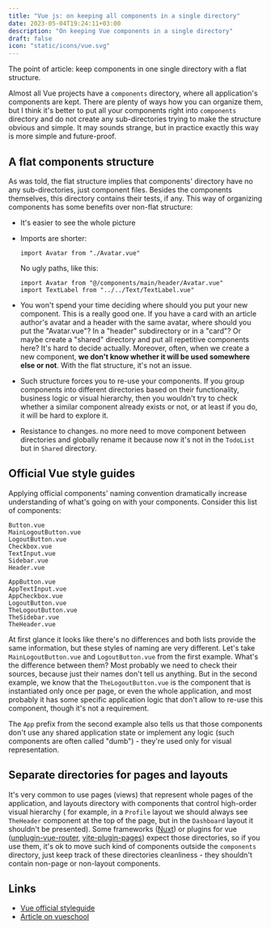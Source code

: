 ```yaml
---
title: "Vue js: on keeping all components in a single directory"
date: 2023-05-04T19:24:11+03:00
description: "On keeping Vue components in a single directory"
draft: false
icon: "static/icons/vue.svg"
---
```


The point of article: keep components in one single
directory with a flat structure.

<!--more-->

Almost all Vue projects have a `components` directory, where
all application's components are kept. There are plenty of ways
how you can organize them, but I think it's better to put all
your components right into `components`
directory and do not create any sub-directories trying to
make the structure obvious and simple. It may sounds strange, but
in practice exactly this way is more simple and future-proof.

## A flat components structure

As was told, the flat structure implies that components' directory have no
any sub-directories, just component files. Besides the components themselves,
this directory contains their tests, if any. This way of organizing components has some benefits over non-flat structure:

- It's easier to see the whole picture
- Imports are shorter:
  ```
  import Avatar from "./Avatar.vue"
  ```
  No ugly paths, like this:

  ```
  import Avatar from "@/components/main/header/Avatar.vue"
  import TextLabel from "../../Text/TextLabel.vue"
  ```
- You won't spend your time deciding where should you put
  your new component. This is a really good one. If you have a
  card with an article author's avatar and a header with the same avatar,
  where should you put the "Avatar.vue"? In a "header" subdirectory or
  in a "card"? Or maybe create a "shared" directory and put all repetitive
  components here? It's hard to decide actually.
  Moreover, often, when we create a new component,
  **we don't know whether it will be used somewhere else or not**. With
  the flat structure, it's not an issue.
- Such structure forces you to re-use your components. If you
  group components into different directories based on their
  functionality, business logic or visual hierarchy, then you wouldn't
  try to check whether a similar component already exists or not, or at
  least if you do, it will be hard to explore it.
- Resistance to changes. no more need to move component between
  directories and globally rename it because now it's not in the
  `TodoList` but in `Shared` directory.

## Official Vue style guides

Applying official components' naming convention dramatically increase
understanding of what's going on with your components. Consider this list of components:

```
Button.vue
MainLogoutButton.vue
LogoutButton.vue
Checkbox.vue
TextInput.vue
Sidebar.vue
Header.vue
```

```
AppButton.vue
AppTextInput.vue
AppCheckbox.vue
LogoutButton.vue
TheLogoutButton.vue
TheSidebar.vue
TheHeader.vue
```

At first glance it looks like there's no differences and both
lists provide the same information, but these styles of naming are very different.
Let's take `MainLogoutButton.vue` and `LogoutButton.vue`
from the first example. What's the difference between them? Most
probably we need to check their sources, because just their names don't tell
us anything. But in the second example, we know that the `TheLogoutButton.vue`
is the component that is instantiated only once per page, or even the whole
application, and most probably it has some specific application logic that
don't allow to re-use this component, though it's not a requirement.

The `App` prefix from the second example also tells us that those components
don't use any shared application state or implement any logic (such components are often called "dumb") -
they're used only for visual representation.

## Separate directories for pages and layouts

It's very common to use pages (views) that represent whole pages of the application,
and layouts directory with components that control high-order visual hierarchy (
for example, in a `Profile` layout we should always see `TheHeader` component at the top
of the page, but in the `Dashboard` layout it shouldn't be presented). Some
frameworks ([Nuxt](https://nuxt.com/)) or plugins for vue ([unplugin-vue-router](https://github.com/posva/unplugin-vue-router), [vite-plugin-pages](https://github.com/hannoeru/vite-plugin-pages)) expect
those directories, so if you use them, it's ok to move such kind of components outside
the `components` directory, just keep track of these directories cleanliness - they shouldn't
contain non-page or non-layout components.

## Links

- [Vue official styleguide ](https://vuejs.org/style-guide/)
- [Article on vueschool](https://vueschool.io/articles/vuejs-tutorials/how-to-structure-a-large-scale-vue-js-application/)
